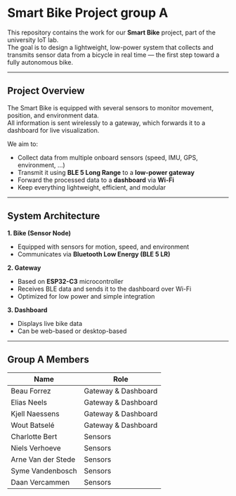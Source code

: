 # Smart Bike Project group A

This repository contains the work for our **Smart Bike** project, part of the university IoT lab.  
The goal is to design a lightweight, low-power system that collects and transmits sensor data from a bicycle in real time — the first step toward a fully autonomous bike.

---

## Project Overview

The Smart Bike is equipped with several sensors to monitor movement, position, and environment data.  
All information is sent wirelessly to a gateway, which forwards it to a dashboard for live visualization.

We aim to:
- Collect data from multiple onboard sensors (speed, IMU, GPS, environment, …)
- Transmit it using **BLE 5 Long Range** to a **low-power gateway**
- Forward the processed data to a **dashboard** via **Wi-Fi**
- Keep everything lightweight, efficient, and modular

---

## System Architecture

**1. Bike (Sensor Node)**  
- Equipped with sensors for motion, speed, and environment  
- Communicates via **Bluetooth Low Energy (BLE 5 LR)**  

**2. Gateway**  
- Based on **ESP32-C3** microcontroller  
- Receives BLE data and sends it to the dashboard over Wi-Fi  
- Optimized for low power and simple integration  

**3. Dashboard**  
- Displays live bike data  
- Can be web-based or desktop-based  

---

## Group A Members

| Name       | Role                 |
|-------------|----------------------|
| Beau Forrez    | Gateway & Dashboard  |
| Elias Neels    | Gateway & Dashboard  |
| Kjell Naessens   | Gateway & Dashboard  |
| Wout Batselé    | Gateway & Dashboard  |
| Charlotte Bert   | Sensors              |
| Niels Verhoeve   | Sensors              |
| Arne Van der Stede  | Sensors              |
| Syme Vandenbosch   | Sensors              |
| Daan Vercammen   | Sensors              |
